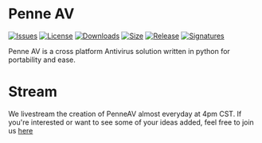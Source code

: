 # Penne AV

[![Issues](https://img.shields.io/github/issues/penetrum-security/penne?style=plastic)](https://github.com/penetrum-security/Penne/issues)
[![License](https://img.shields.io/github/license/penetrum-security/penne?style=plastic)](https://github.com/penetrum-security/penne)
[![Downloads](https://img.shields.io/github/downloads/penetrum-security/penne/total?style=plastic)](https://github.com/penetrum-security/penne)
[![Size](https://img.shields.io/github/languages/code-size/penetrum-security/penne?style=plastic)](https://github.com/penetrum-security)
[![Release](https://img.shields.io/github/v/tag/penetrum-security/penne?style=plastic)](https://github.com/penetrum-security)
[![Signatures](https://img.shields.io/website?down_color=red&down_message=No%20Ready&label=Signature%20Database&up_color=blue&up_message=Ready&url=https%3A%2F%2Fpenetrum.com%2Fpenne%2Fhashsums.txt)](https://penentrum.com/penne/hashsums.txt)

Penne AV is a cross platform Antivirus solution written in python for portability and ease. 

# Stream

We livestream the creation of PenneAV almost everyday at 4pm CST. If you're interested or want to see some of your ideas added, feel free to join us [here](https://www.youtube.com/channel/UC4iWhlT9utKckno412H97yA) 
